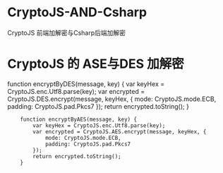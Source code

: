 # CryptoJS-AND-Csharp
CryptoJS 前端加解密与Csharp后端加解密

# CryptoJS 的 ASE与DES 加解密
function encryptByDES(message, key) {
           var keyHex = CryptoJS.enc.Utf8.parse(key);
            var encrypted = CryptoJS.DES.encrypt(message, keyHex, {
                mode: CryptoJS.mode.ECB,
                padding: CryptoJS.pad.Pkcs7
            });
            return encrypted.toString();
        }
        
        function encryptByAES(message, key) {
            var keyHex = CryptoJS.enc.Utf8.parse(key);
            var encrypted = CryptoJS.AES.encrypt(message, keyHex, {
                mode: CryptoJS.mode.ECB,
                padding: CryptoJS.pad.Pkcs7
            });
            return encrypted.toString();
        }
